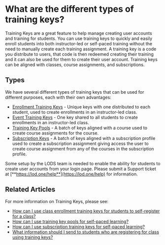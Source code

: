 # What are the different types of training keys?

Training Keys are a great feature to help manage creating user accounts and training for students. You can use training keys to quickly and easily enroll students into both instructor-led or self-paced training without the need to manually create each training assignment. A training key is a code you distribute to users, that code is then redeemed creating their training and it can also be used for them to create their user account. Training keys can be aligned with classes, course assignments, and subscriptions. 

## Types

We have several different types of training keys that can be used for different purposes, each with their own advantages:

- [Enrollment Training Keys](/tms/tms-administrators/classes/training-keys/class-training-keys.md) - Unique keys with one distributed to each student, used to create enrollments in an instructor-led class.
- [Event Training Keys](/tms/tms-administrators/classes/training-keys/class-training-keys.md) - One key shared to all students to create enrollments in an instructor-led class.
- [Training Key Pools](/tms/tms-administrators/self-paced-learning-and-subscriptions/training-key-pool.md) - A batch of keys aligned with a course used to create course assignments for the course.
- [Subscription Keys](/tms/tms-administrators/self-paced-learning-and-subscriptions/subscription-training-keys.md) - A batch of keys aligned with a subscription profile used to create a subscription assignment giving access the user to create course assignment from any of the courses in the subscription profile.

Some setup by the LODS team is needed to enable the ability for students to create user accounts from your login page. Please submit a Support ticket at [**https://lod.one/help**](https://lod.one/help) for information.

## Related Articles

For more information on Training Keys, please see:
- [How can I use class enrollment training keys for students to self-register for a class?](/tms/tms-administrators/classes/training-keys/use-training-keys-for-students-to-self-register-for-class.md)
- [How can I use training key pools for self-paced learning?](/tms/tms-administrators/self-paced-learning-and-subscriptions/training-key-pool.md)
- [How can I use subscription training keys for self-paced learning?](/tms/tms-administrators/classes/training-keys/subscription-keys.md)
- [What information should I send to students who are registering for class using training keys?](/tms/tms-administrators/classes/training-keys/information-to-send-to-students-who-are-registering-using-training-keys.md)
